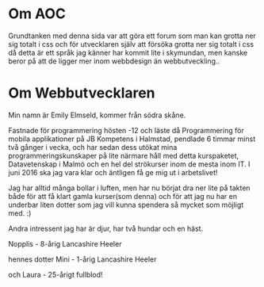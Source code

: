 Om AOC
====================================

Grundtanken med denna sida var att göra ett forum som man kan grotta ner sig totalt i css och för utvecklaren själv att försöka grotta ner sig totalt i css då detta är ett språk jag känner har kommit lite i skymundan, men kanske beror på att de ligger mer inom webbdesign än webbutveckling..


Om Webbutvecklaren
====================================
 
Min namn är Emily Elmseld, kommer från södra skåne.

Fastnade för programmering hösten -12 och läste då Programmering för mobila applikationer på JB Kompetens i Halmstad, pendlade 6 timmar minst två gånger i vecka, och har sedan dess utökat mina programmeringskunskaper på lite närmare håll med detta kurspaketet, Datavetenskap i Malmö och en hel del strökurser inom de mesta inom IT. I juni 2016 ska jag vara klar och äntligen få ge mig ut i arbetslivet!

Jag har alltid många bollar i luften, men har nu börjat dra ner lite på takten både för att få klart gamla kurser(som denna) och för att jag nu har en underbar liten dotter som jag vill kunna spendera så mycket som möjligt med. :) 

Andra intressent jag har är djur, har två hundar och en häst.

Nopplis - 8-årig Lancashire Heeler

hennes dotter Mini - 1-årig Lancashire Heeler

och Laura - 25-årigt fullblod!